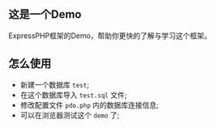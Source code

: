 ## 这是一个Demo

ExpressPHP框架的Demo，帮助你更快的了解与学习这个框架。

## 怎么使用

* 新建一个数据库 `test`;
* 在这个数据库导入 `test.sql` 文件;
* 修改配置文件 `pdo.php` 内的数据库连接信息;
* 可以在浏览器测试这个 `demo` 了;
